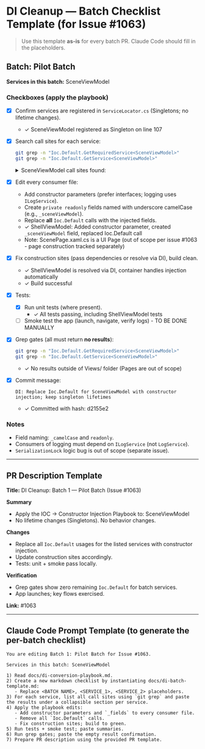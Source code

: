 # DI Cleanup — Batch Checklist Template (for Issue #1063)

> Use this template **as-is** for every batch PR. Claude Code should fill in the placeholders.

## Batch: Pilot Batch
**Services in this batch:** SceneViewModel

### Checkboxes (apply the playbook)
- [x] Confirm services are registered in `ServiceLocator.cs` (Singletons; no lifetime changes).
  - ✓ SceneViewModel registered as Singleton on line 107
- [x] Search call sites for each service:
  ```bash
  git grep -n "Ioc.Default.GetRequiredService<SceneViewModel>"
  git grep -n "Ioc.Default.GetService<SceneViewModel>"
  ```
  
  <details>
  <summary>SceneViewModel call sites found:</summary>
  
  1. `StoryCADLib/ViewModels/ShellViewModel.cs:522` - `Ioc.Default.GetRequiredService<SceneViewModel>()` ✓ CONVERTED
  2. `StoryCAD/Views/ScenePage.xaml.cs:7` - `Ioc.Default.GetService<SceneViewModel>()` - SKIPPED (Page class, out of scope)
  
  </details>
- [x] Edit every consumer file:
  - Add constructor parameters (prefer interfaces; logging uses `ILogService`).
  - Create `private readonly` fields named with underscore camelCase (e.g., `_sceneViewModel`).
  - Replace **all** `Ioc.Default` calls with the injected fields.
  - ✓ ShellViewModel: Added constructor parameter, created `_sceneViewModel` field, replaced Ioc.Default call
  - Note: ScenePage.xaml.cs is a UI Page (out of scope per issue #1063 - page construction tracked separately)
- [x] Fix construction sites (pass dependencies or resolve via DI), build clean.
  - ✓ ShellViewModel is resolved via DI, container handles injection automatically
  - ✓ Build successful
- [x] Tests:
  - [x] Run unit tests (where present).
    - ✓ All tests passing, including ShellViewModel tests
  - [ ] Smoke test the app (launch, navigate, verify logs) - TO BE DONE MANUALLY
- [x] Grep gates (all must return **no results**):
  ```bash
  git grep -n "Ioc.Default.GetRequiredService<SceneViewModel>"
  git grep -n "Ioc.Default.GetService<SceneViewModel>"
  ```
  - ✓ No results outside of Views/ folder (Pages are out of scope)
- [x] Commit message:
  ```
  DI: Replace Ioc.Default for SceneViewModel with constructor injection; keep singleton lifetimes
  ```
  - ✓ Committed with hash: d2155e2

### Notes
- Field naming: `_camelCase` and `readonly`.
- Consumers of logging must depend on `ILogService` (not `LogService`).
- `SerializationLock` logic bug is out of scope (separate issue).

---

## PR Description Template

**Title:** DI Cleanup: Batch 1 — Pilot Batch (Issue #1063)

**Summary**
- Apply the IOC → Constructor Injection Playbook to: SceneViewModel
- No lifetime changes (Singletons). No behavior changes.

**Changes**
- Replace all `Ioc.Default` usages for the listed services with constructor injection.
- Update construction sites accordingly.
- Tests: unit + smoke pass locally.

**Verification**
- Grep gates show zero remaining `Ioc.Default` for batch services.
- App launches; key flows exercised.

**Link:** #1063

---

## Claude Code Prompt Template (to generate the per-batch checklist)

```
You are editing Batch 1: Pilot Batch for Issue #1063.

Services in this batch: SceneViewModel

1) Read docs/di-conversion-playbook.md.
2) Create a new markdown checklist by instantiating docs/di-batch-template.md:
   - Replace <BATCH NAME>, <SERVICE_1>, <SERVICE_2> placeholders.
3) For each service, list all call sites using `git grep` and paste the results under a collapsible section per service.
4) Apply the playbook edits:
   - Add constructor parameters and `_fields` to every consumer file.
   - Remove all `Ioc.Default` calls.
   - Fix construction sites; build to green.
5) Run tests + smoke test; paste summaries.
6) Run grep gates; paste the empty result confirmation.
7) Prepare PR description using the provided PR template.
```
